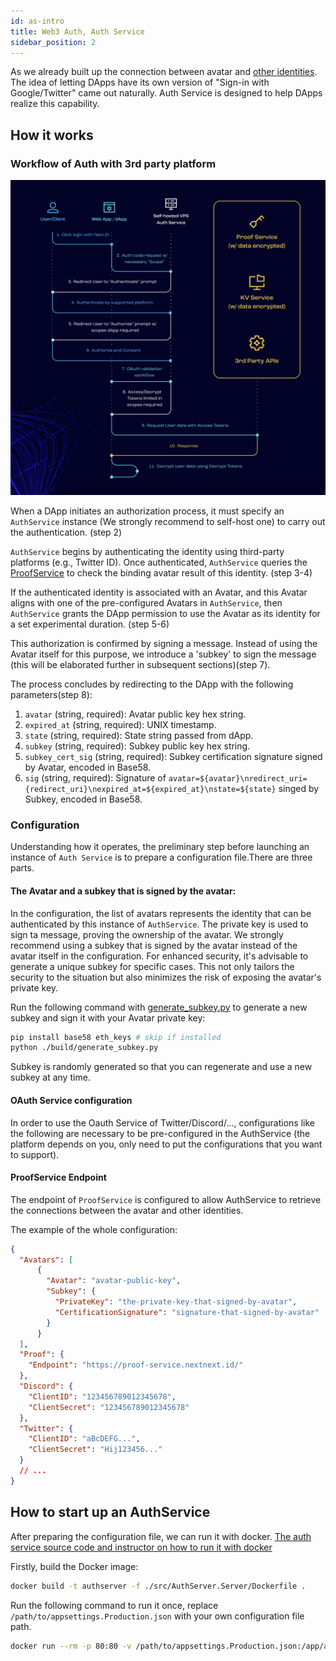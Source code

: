 ```yaml
---
id: as-intro
title: Web3 Auth, Auth Service
sidebar_position: 2
---
```

As we already built up the connection between avatar and [other identities](core-concepts/proof-service/ps-intro#supported-platform). The idea of letting DApps have its own version of "Sign-in with Google/Twitter" came out naturally. Auth Service is designed to help DApps realize this capability.

## How it works

### Workflow of Auth with 3rd party platform 

![](../../../static/img/core-concept/authservice-workflow.png)

When a DApp initiates an authorization process, it must specify an `AuthService` instance (We strongly recommend to self-host one) to carry out the authentication. (step 2)

`AuthService` begins by authenticating the identity using third-party platforms (e.g., Twitter ID). 
Once authenticated, `AuthService` queries the [ProofService](./ps-intro) to check the binding avatar result of this identity. (step 3-4)

If the authenticated identity is associated with an Avatar, and this Avatar aligns with one of the pre-configured Avatars in `AuthService`, then `AuthService` grants the DApp permission to use the Avatar as its identity for a set experimental duration. (step 5-6)

This authorization is confirmed by signing a message. Instead of using the Avatar itself for this purpose, we introduce a 'subkey' to sign the message (this will be elaborated further in subsequent sections)(step 7).

The process concludes by redirecting to the DApp with the following parameters(step 8):
1. `avatar` (string, required): Avatar public key hex string.
2. `expired_at` (string, required): UNIX timestamp.
3. `state` (string, required): State string passed from dApp.
4. `subkey` (string, required): Subkey public key hex string.
5. `subkey_cert_sig` (string, required): Subkey certification signature signed by Avatar, encoded in Base58.
6. `sig` (string, required): Signature of `avatar=${avatar}\nredirect_uri={redirect_uri}\nexpired_at=${expired_at}\nstate=${state}` singed by Subkey, encoded in Base58.

### Configuration 
Understanding how it operates, the preliminary step before launching an instance of `Auth Service` is to prepare a configuration file.There are three parts. 

#### The Avatar and a subkey that is signed by the avatar:
In the configuration, the list of avatars represents the identity that can be authenticated by this instance of `AuthService`. The private key is used to sign ta message, proving the ownership of the avatar. We strongly recommend using a subkey that is signed by the avatar instead of the avatar itself in the configuration. For enhanced security, it's advisable to generate a unique subkey for specific cases. This not only tailors the security to the situation but also minimizes the risk of exposing the avatar's private key.

Run the following command with [generate_subkey.py](https://github.com/nextdotid/auth_server/blob/develop/build/generate_subkey.py) to generate a new subkey and sign it with your Avatar private key:

```bash
pip install base58 eth_keys # skip if installed
python ./build/generate_subkey.py
```

Subkey is randomly generated so that you can regenerate and use a new subkey at any time.

#### OAuth Service configuration
In order to use the Oauth Service of Twitter/Discord/..., configurations like the following are necessary to be pre-configured in the AuthService (the platform depends on you, only need to put the configurations that you want to support).

#### ProofService Endpoint
The endpoint of `ProofService` is configured to allow AuthService to retrieve the connections between the avatar and other identities.

The example of the whole configuration:

```json
{
  "Avatars": [
      {
        "Avatar": "avatar-public-key",
        "Subkey": {
          "PrivateKey": "the-private-key-that-signed-by-avatar",
          "CertificationSignature": "signature-that-signed-by-avatar"
        }
      }
  ],
  "Proof": {
    "Endpoint": "https://proof-service.nextnext.id/"
  },
  "Discord": {
    "ClientID": "123456789012345678",
    "ClientSecret": "123456789012345678"
  },
  "Twitter": {
    "ClientID": "aBcDEFG...",
    "ClientSecret": "Hij123456..."
  }
  // ...
}
```

## How to start up an AuthService
After preparing the configuration file, we can run it with docker.
[The auth service source code and instructor on how to run it with docker](https://github.com/NextDotID/auth_server#deployment)

Firstly, build the Docker image:

```bash
docker build -t authserver -f ./src/AuthServer.Server/Dockerfile .
```

Run the following command to run it once, replace `/path/to/appsettings.Production.json` with your own configuration file path.

```bash
docker run --rm -p 80:80 -v /path/to/appsettings.Production.json:/app/appsettings.Production.json authserver
```
